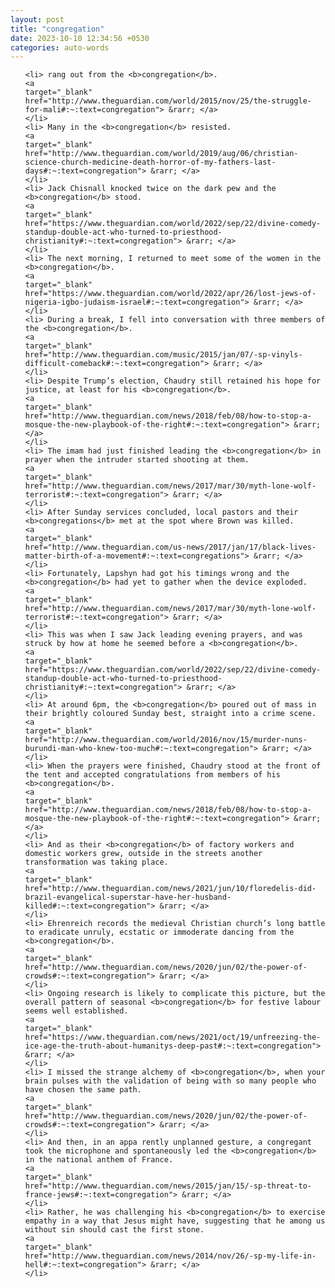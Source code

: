 ```yaml
---
layout: post
title: "congregation"
date: 2023-10-10 12:34:56 +0530
categories: auto-words
---
```

<ol>

    <li> rang out from the <b>congregation</b>.
    <a 
    target="_blank" 
    href="http://www.theguardian.com/world/2015/nov/25/the-struggle-for-mali#:~:text=congregation"> &rarr; </a>
    </li>
    <li> Many in the <b>congregation</b> resisted.
    <a 
    target="_blank" 
    href="http://www.theguardian.com/world/2019/aug/06/christian-science-church-medicine-death-horror-of-my-fathers-last-days#:~:text=congregation"> &rarr; </a>
    </li>
    <li> Jack Chisnall knocked twice on the dark pew and the <b>congregation</b> stood.
    <a 
    target="_blank" 
    href="https://www.theguardian.com/world/2022/sep/22/divine-comedy-standup-double-act-who-turned-to-priesthood-christianity#:~:text=congregation"> &rarr; </a>
    </li>
    <li> The next morning, I returned to meet some of the women in the <b>congregation</b>.
    <a 
    target="_blank" 
    href="https://www.theguardian.com/world/2022/apr/26/lost-jews-of-nigeria-igbo-judaism-israel#:~:text=congregation"> &rarr; </a>
    </li>
    <li> During a break, I fell into conversation with three members of the <b>congregation</b>.
    <a 
    target="_blank" 
    href="http://www.theguardian.com/music/2015/jan/07/-sp-vinyls-difficult-comeback#:~:text=congregation"> &rarr; </a>
    </li>
    <li> Despite Trump’s election, Chaudry still retained his hope for justice, at least for his <b>congregation</b>.
    <a 
    target="_blank" 
    href="http://www.theguardian.com/news/2018/feb/08/how-to-stop-a-mosque-the-new-playbook-of-the-right#:~:text=congregation"> &rarr; </a>
    </li>
    <li> The imam had just finished leading the <b>congregation</b> in prayer when the intruder started shooting at them.
    <a 
    target="_blank" 
    href="http://www.theguardian.com/news/2017/mar/30/myth-lone-wolf-terrorist#:~:text=congregation"> &rarr; </a>
    </li>
    <li> After Sunday services concluded, local pastors and their <b>congregations</b> met at the spot where Brown was killed.
    <a 
    target="_blank" 
    href="http://www.theguardian.com/us-news/2017/jan/17/black-lives-matter-birth-of-a-movement#:~:text=congregations"> &rarr; </a>
    </li>
    <li> Fortunately, Lapshyn had got his timings wrong and the <b>congregation</b> had yet to gather when the device exploded.
    <a 
    target="_blank" 
    href="http://www.theguardian.com/news/2017/mar/30/myth-lone-wolf-terrorist#:~:text=congregation"> &rarr; </a>
    </li>
    <li> This was when I saw Jack leading evening prayers, and was struck by how at home he seemed before a <b>congregation</b>.
    <a 
    target="_blank" 
    href="https://www.theguardian.com/world/2022/sep/22/divine-comedy-standup-double-act-who-turned-to-priesthood-christianity#:~:text=congregation"> &rarr; </a>
    </li>
    <li> At around 6pm, the <b>congregation</b> poured out of mass in their brightly coloured Sunday best, straight into a crime scene.
    <a 
    target="_blank" 
    href="http://www.theguardian.com/world/2016/nov/15/murder-nuns-burundi-man-who-knew-too-much#:~:text=congregation"> &rarr; </a>
    </li>
    <li> When the prayers were finished, Chaudry stood at the front of the tent and accepted congratulations from members of his <b>congregation</b>.
    <a 
    target="_blank" 
    href="http://www.theguardian.com/news/2018/feb/08/how-to-stop-a-mosque-the-new-playbook-of-the-right#:~:text=congregation"> &rarr; </a>
    </li>
    <li> And as their <b>congregation</b> of factory workers and domestic workers grew, outside in the streets another transformation was taking place.
    <a 
    target="_blank" 
    href="http://www.theguardian.com/news/2021/jun/10/floredelis-did-brazil-evangelical-superstar-have-her-husband-killed#:~:text=congregation"> &rarr; </a>
    </li>
    <li> Ehrenreich records the medieval Christian church’s long battle to eradicate unruly, ecstatic or immoderate dancing from the <b>congregation</b>.
    <a 
    target="_blank" 
    href="http://www.theguardian.com/news/2020/jun/02/the-power-of-crowds#:~:text=congregation"> &rarr; </a>
    </li>
    <li> Ongoing research is likely to complicate this picture, but the overall pattern of seasonal <b>congregation</b> for festive labour seems well established.
    <a 
    target="_blank" 
    href="https://www.theguardian.com/news/2021/oct/19/unfreezing-the-ice-age-the-truth-about-humanitys-deep-past#:~:text=congregation"> &rarr; </a>
    </li>
    <li> I missed the strange alchemy of <b>congregation</b>, when your brain pulses with the validation of being with so many people who have chosen the same path.
    <a 
    target="_blank" 
    href="http://www.theguardian.com/news/2020/jun/02/the-power-of-crowds#:~:text=congregation"> &rarr; </a>
    </li>
    <li> And then, in an appa rently unplanned gesture, a congregant took the microphone and spontaneously led the <b>congregation</b> in the national anthem of France.
    <a 
    target="_blank" 
    href="http://www.theguardian.com/news/2015/jan/15/-sp-threat-to-france-jews#:~:text=congregation"> &rarr; </a>
    </li>
    <li> Rather, he was challenging his <b>congregation</b> to exercise empathy in a way that Jesus might have, suggesting that he among us without sin should cast the first stone.
    <a 
    target="_blank" 
    href="http://www.theguardian.com/news/2014/nov/26/-sp-my-life-in-hell#:~:text=congregation"> &rarr; </a>
    </li>